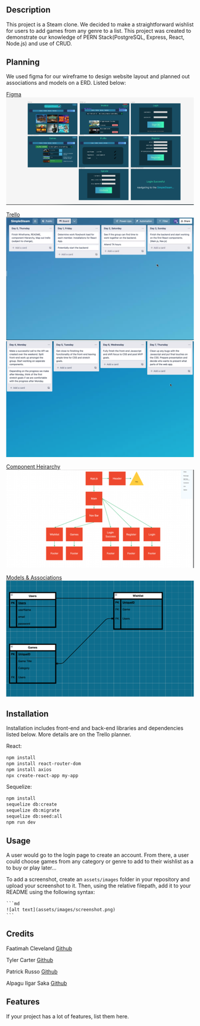 # <Simple-Steam>

## Description
 This project is a Steam clone. We decided to make a straightforward wishlist for users to add games from any genre to a list. This project was created to demonstrate our knowledge of PERN Stack(PostgreSQL, Express, React, Node.js) and use of CRUD. 


## Planning
We used figma for our wireframe to design website layout and planned out associations and models on a ERD. Listed below:

[Figma](https://www.figma.com/file/GJcglGgbjQxmLAuQeQYUhN/Component-Heirarchy?node-id=0%3A1&t=3fR5PiBGsENvhGuf-1)
![Example screenshot](./Images/wireframe.png)

[Trello](https://trello.com/b/uKDXxQbk/simplesteam)
![Example screenshot](./Images/Trelloshot1.png)
![Example screenshot](./Images/Trelloshot2.png)

[Component Heirarchy](https://www.figma.com/file/GJcglGgbjQxmLAuQeQYUhN/Component-Heirarchy?node-id=0%3A1&t=3fR5PiBGsENvhGuf-1)
![Example screenshot](./Images/flowchart.png)

[Models & Associations](https://drive.google.com/file/d/1hKJR3raH_j_YbcrahY0dtTSxKKbwjMqw/view?usp=sharing)
![Example screenshot](./Images/ERD.png)

## Installation

Installation includes front-end and back-end libraries and dependencies listed below. More details are on the Trello planner. 

React:
```
npm install
npm install react-router-dom
npm install axios
npx create-react-app my-app
```
Sequelize:
```
npm install
sequelize db:create
sequelize db:migrate
sequelize db:seed:all
npm run dev
```
 
## Usage

A user would go to the login page to create an account. From there, a user could choose games from any category or genre to add to their wishlist as a to buy or play later… 

To add a screenshot, create an `assets/images` folder in your repository and upload your screenshot to it. Then, using the relative filepath, add it to your README using the following syntax:

    ```md
    ![alt text](assets/images/screenshot.png)
    ```

## Credits

Faatimah Cleveland [Github](https://github.com/mynameisfaatimah)

Tyler Carter [Github](https://github.com/bojeebs)

Patrick Russo [Github](https://github.com/PatrickRusso)

Alpagu Ilgar Saka [Github](https://github.com/narniaeagle)



## Features

If your project has a lot of features, list them here.
